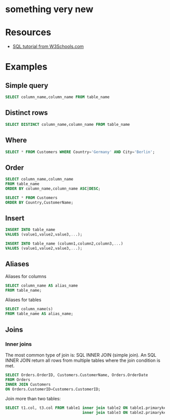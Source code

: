# something very new

# Resources
* [SQL tutorial from W3Schools.com](http://www.w3schools.com/sql)

# Examples
## Simple query
``` sql
SELECT column_name,column_name FROM table_name
```

## Distinct rows
``` sql
SELECT DISTINCT column_name,column_name FROM table_name
```

## Where
``` sql
SELECT * FROM Customers WHERE Country='Germany' AND City='Berlin';
```

## Order
``` sql
SELECT column_name,column_name
FROM table_name
ORDER BY column_name,column_name ASC|DESC;
```
``` sql
SELECT * FROM Customers
ORDER BY Country,CustomerName;
```

## Insert
``` sql
INSERT INTO table_name
VALUES (value1,value2,value3,...);
```
``` sql
INSERT INTO table_name (column1,column2,column3,...)
VALUES (value1,value2,value3,...);
```

## Aliases
Aliases for columns
``` sql
SELECT column_name AS alias_name
FROM table_name;
```
Aliases for tables
``` sql
SELECT column_name(s)
FROM table_name AS alias_name;
```

## Joins
### Inner joins
The most common type of join is: SQL INNER JOIN (simple join). An SQL INNER JOIN return all rows from multiple tables where the join condition is met.
``` sql
SELECT Orders.OrderID, Customers.CustomerName, Orders.OrderDate
FROM Orders
INNER JOIN Customers
ON Orders.CustomerID=Customers.CustomerID; 
```

Join more than two tables:
``` sql
SELECT t1.col, t3.col FROM table1 inner join table2 ON table1.primarykey = table2.foreignkey
                                  inner join table3 ON table2.primarykey = table3.foreignkey
```

